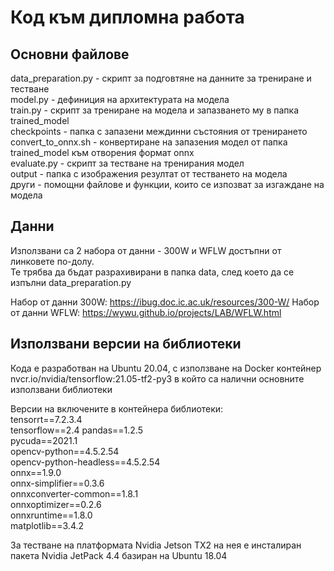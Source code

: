 # Код към дипломна работа 

## Основни файлове
data_preparation.py - скрипт за подговтяне на данните за трениране и тестване  
model.py - дефиниция на архитектурата на модела  
train.py - скрипт за трениране на модела и запазването му в папка trained_model  
checkpoints - папка с запазени междинни състояния от тренирането  
convert_to_onnx.sh - конвертиране на запазения модел от папка trained_model към отворения формат onnx  
evaluate.py - скрипт за тестване на тренирания модел  
output - папка с изображения резултат от тестването на модела  
други - помощни файлове и функции, които се изпозват за изгаждане на модела  

## Данни
Използвани са 2 набора от данни - 300W и WFLW достъпни от линковете по-долу.  
Те трябва да бъдат разрахивирани в папка data, след което да се изпълни data_preparation.py

Набор от данни 300W: https://ibug.doc.ic.ac.uk/resources/300-W/
Набор от данни WFLW: https://wywu.github.io/projects/LAB/WFLW.html

## Използвани версии на библиотеки
Кода е разработван на Ubuntu 20.04, с използване на Docker контейнер nvcr.io/nvidia/tensorflow:21.05-tf2-py3 в който са налични основните използвани библиотеки  

Версии на включените в контейнера библиотеки:  
tensorrt==7.2.3.4  
tensorflow==2.4 
pandas==1.2.5  
pycuda==2021.1  
opencv-python==4.5.2.54  
opencv-python-headless==4.5.2.54  
onnx==1.9.0  
onnx-simplifier==0.3.6  
onnxconverter-common==1.8.1  
onnxoptimizer==0.2.6  
onnxruntime==1.8.0  
matplotlib==3.4.2  

За тестване на платформата Nvidia Jetson TX2 на нея е инсталиран пакета Nvidia JetPack 4.4 базиран на Ubuntu 18.04  
